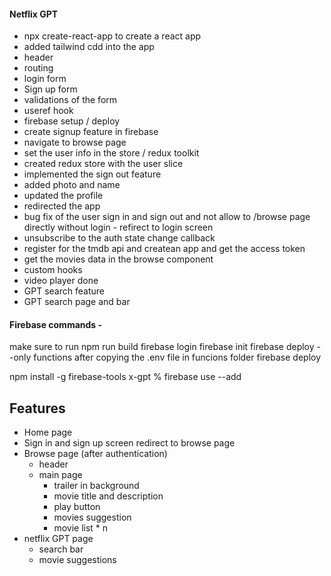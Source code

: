#### Netflix GPT 
- npx create-react-app to create a react app 
- added tailwind cdd into the app 
- header 
- routing
- login form 
- Sign up form 
- validations of the form 
- useref hook 
- firebase setup / deploy 
- create signup feature in firebase 
- navigate to browse page 
- set the user info in the store / redux toolkit 
- created redux store with the user slice 
- implemented the sign out feature 
- added photo and name 
- updated the profile 
- redirected the app 
- bug fix of the user sign in and sign out and not allow to /browse page directly without login - refirect to login screen 
- unsubscribe to the auth state change callback 
- register for the tmdb api and createan app and get the access token 
- get the movies data in the browse component 
- custom hooks
- video player done 
- GPT search feature 
- GPT search page and bar 

#### Firebase commands - 

make sure to run npm run build 
firebase login
firebase init
firebase deploy --only functions after copying the .env file in funcions folder 
firebase deploy

npm install -g firebase-tools
x-gpt % firebase use --add



## Features 
- Home page 
- Sign in and sign up screen redirect to browse page 
- Browse page (after authentication)
    - header 
    - main page
        - trailer in background 
        - movie title and description 
        - play button 
        - movies suggestion 
        - movie list * n
- netflix GPT page 
    - search bar 
    - movie suggestions         